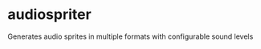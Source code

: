 audiospriter
============

Generates audio sprites in multiple formats with configurable sound levels

